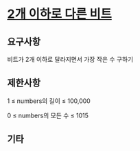 # [2개 이하로 다른 비트](https://programmers.co.kr/learn/courses/30/lessons/77885?language=java)

## 요구사항

비트가 2개 이하로 달라지면서 가장 작은 수 구하기

## 제한사항

1 ≤ numbers의 길이 ≤ 100,000

0 ≤ numbers의 모든 수 ≤ 1015

## 기타
